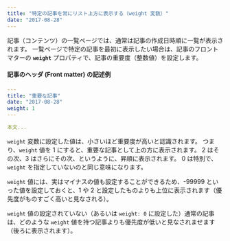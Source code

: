 ```yaml
---
title: "特定の記事を常にリスト上方に表示する（weight 変数）"
date: "2017-08-28"
---
```


記事（コンテンツ）の一覧ページでは、通常は記事の作成日時順に一覧が表示されます。
一覧ページで特定の記事を最初に表示したい場合は、記事のフロントマターの __`weight`__ プロパティで、記事の重要度（整数値）を設定します。

#### 記事のヘッダ (Front matter) の記述例

```yaml
---
title: "重要な記事"
date: "2017-08-28"
weight: 1
---

本文...
```

`weight` 変数に設定した値は、小さいほど重要度が高いと認識されます。
つまり、`weight` 値を 1 にすると、重要な記事として上の方に表示されます。
2 はその次、3 はさらにその次、というように、昇順に表示されます。
0 は特別で、`weight` を指定していないのと同じ意味になります。

`weight` 値には、実はマイナスの値も設定することができるため、-99999 といった値を設定しておくと、1 や 2 と設定したものよりも上位に表示されます（優先度がものすごく高いと見なされる）。

`weight` 値の設定されていない（あるいは `weight: 0` に設定した）通常の記事は、どのような `weight` 値を持つ記事よりも優先度が低いと見なされませます（後ろに表示されます）。


